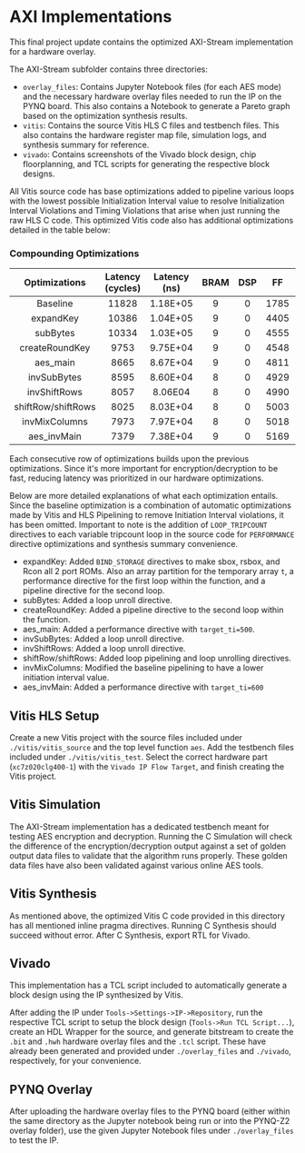 # AXI Implementations

This final project update contains the optimized AXI-Stream implementation for a hardware overlay.

The AXI-Stream subfolder contains three directories:
- `overlay_files`: Contains Jupyter Notebook files (for each AES mode) and the necessary hardware overlay files needed to run the IP on the PYNQ board. This also contains a Notebook to generate a Pareto graph based on the optimization synthesis results.
- `vitis`: Contains the source Vitis HLS C files and testbench files. This also contains the hardware register map file, simulation logs, and synthesis summary for reference.
- `vivado`: Contains screenshots of the Vivado block design, chip floorplanning, and TCL scripts for generating the respective block designs.

All Vitis source code has base optimizations added to pipeline various loops with the lowest possible Initialization Interval value to resolve Initialization Interval Violations and Timing Violations that arise when just running the raw HLS C code. This optimized Vitis code also has additional optimizations detailed in the table below:

### Compounding Optimizations

|    Optimizations   	| Latency (cycles) 	| Latency (ns) 	| BRAM 	| DSP 	|  FF  	|  LUT  	| URAM 	|
|:------------------:	|:----------------:	|:------------:	|:----:	|:---:	|:----:	|:-----:	|:----:	|
|      Baseline      	|       11828      	|   1.18E+05   	|   9  	|  0  	| 1785 	|  7806 	|   0  	|
|      expandKey     	|       10386      	|   1.04E+05   	|   9  	|  0  	| 4405 	| 10751 	|   0  	|
|      subBytes      	|       10334      	|   1.03E+05   	|   9  	|  0  	| 4555 	| 11235 	|   0  	|
|   createRoundKey   	|       9753       	|   9.75E+04   	|   9  	|  0  	| 4548 	| 11516 	|   0  	|
|      aes_main      	|       8665       	|   8.67E+04   	|   9  	|  0  	| 4811 	| 12256 	|   0  	|
|     invSubBytes    	|       8595       	|   8.60E+04   	|   8  	|  0  	| 4929 	| 12711 	|   0  	|
|    invShiftRows    	|       8057       	|    8.06E04   	|   8  	|  0  	| 4990 	| 12703 	|   0  	|
| shiftRow/shiftRows 	|       8025       	|   8.03E+04   	|   8  	|  0  	| 5003 	| 12770 	|   0  	|
|    invMixColumns   	|       7973       	|   7.97E+04   	|   8  	|  0  	| 5018 	| 13011 	|   0  	|
|     aes_invMain    	|       7379       	|   7.38E+04   	|   9  	|  0  	| 5169 	| 13126 	|   0  	|

Each consecutive row of optimizations builds upon the previous optimizations. Since it's more important for encryption/decryption to be fast, reducing latency was prioritized in our hardware optimizations.

Below are more detailed explanations of what each optimization entails. Since the baseline optimization is a combination of automatic optimizations made by Vitis and HLS Pipelining to remove Initiation Interval violations, it has been omitted. Important to note is the addition of `LOOP_TRIPCOUNT` directives to each variable tripcount loop in the source code for `PERFORMANCE` directive optimizations and synthesis summary convenience.
- expandKey: Added `BIND_STORAGE` directives to make sbox, rsbox, and Rcon all 2 port ROMs. Also an array partition for the temporary array `t`, a performance directive for the first loop within the function, and a pipeline directive for the second loop.
- subBytes: Added a loop unroll directive.
- createRoundKey: Added a pipeline directive to the second loop within the function.
- aes_main: Added a performance directive with `target_ti=500`.
- invSubBytes: Added a loop unroll directive.
- invShiftRows: Added a loop unroll directive.
- shiftRow/shiftRows: Added loop pipelining and loop unrolling directives.
- invMixColumns: Modified the baseline pipelining to have a lower initiation interval value.
- aes_invMain: Added a performance directive with `target_ti=600`

## Vitis HLS Setup

Create a new Vitis project with the source files included under `./vitis/vitis_source` and the top level function `aes`. Add the testbench files included under `./vitis/vitis_test`. Select the correct hardware part (`xc7z020clg400-1`) with the `Vivado IP Flow Target`, and finish creating the Vitis project.

## Vitis Simulation

The AXI-Stream implementation has a dedicated testbench meant for testing AES encryption and decryption. Running the C Simulation will check the difference of the encryption/decryption output against a set of golden output data files to validate that the algorithm runs properly. These golden data files have also been validated against various online AES tools.

## Vitis Synthesis

As mentioned above, the optimized Vitis C code provided in this directory has all mentioned inline pragma directives. Running C Synthesis should succeed without error. After C Synthesis, export RTL for Vivado.

## Vivado

This implementation has a TCL script included to automatically generate a block design using the IP synthesized by Vitis.

After adding the IP under `Tools->Settings->IP->Repository`, run the respective TCL script to setup the block design (`Tools->Run TCL Script...`), create an HDL Wrapper for the source, and generate bitstream to create the `.bit` and `.hwh` hardware overlay files and the `.tcl` script. These have already been generated and provided under `./overlay_files` and `./vivado`, respectively, for your convenience.

## PYNQ Overlay

After uploading the hardware overlay files to the PYNQ board (either within the same directory as the Jupyter notebook being run or into the PYNQ-Z2 overlay folder), use the given Jupyter Notebook files under `./overlay_files` to test the IP.

